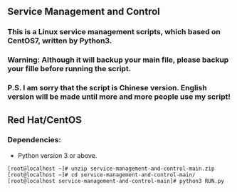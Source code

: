 ## Service Management and Control

### This is a Linux service management scripts, which based on CentOS7, written by Python3. 
### Warning: Although it will backup your main file, please backup your fille before running the script.
### P.S. I am sorry that the script is Chinese version. English version will be made until more and more people use my script!

## Red Hat/CentOS

### Dependencies:
+ Python version 3 or above.
~~~
[root@localhost ~]# unzip service-management-and-control-main.zip
[root@localhost ~]# cd service-management-and-control-main/
[root@localhost service-management-and-control-main]# python3 RUN.py
~~~

